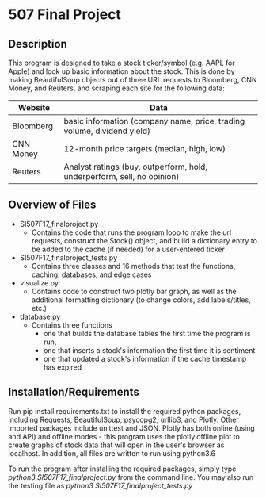 # 507 Final Project

## Description

This program is designed to take a stock ticker/symbol (e.g. AAPL for Apple)
and look up basic information about the stock. This is done by making BeautifulSoup
objects out of three URL requests to Bloomberg, CNN Money, and Reuters, and scraping
each site for the following data:

Website    | Data
---------- | -------------
Bloomberg  | basic information (company name, price, trading volume, dividend yield)
CNN Money  | 12-month price targets (median, high, low)
Reuters    | Analyst ratings (buy, outperform, hold, underperform, sell, no opinion)

## Overview of Files

* SI507F17_finalproject.py
  * Contains the code that runs the program loop to make the url requests, construct the Stock() object,
    and build a dictionary entry to be added to the cache (if needed) for a user-entered ticker
* SI507F17_finalproject_tests.py
  * Contains three classes and 16 methods that test the functions, caching, databases, and edge cases
* visualize.py
  * Contains code to construct two plotly bar graph, as well as the additional formatting dictionary
    (to change colors, add labels/titles, etc.)
* database.py
  * Contains three functions
    * one that builds the database tables the first time the program is run,
    * one that inserts a stock's information the first time it is sentiment
    * one that updated a stock's information if the cache timestamp has expired 

## Installation/Requirements

Run pip install requirements.txt to install the required python packages, including
Requests, BeautifulSoup, psycopg2, urllib3, and Plotly. Other imported packages include
unittest and JSON. Plotly has both online (using and API) and offline modes - this program
uses the plotly.offline.plot to create graphs of stock data that will open in the
user's browser as localhost. In addition, all files are written to run using python3.6

To run the program after installing the required packages, simply type *python3 SI507F17_finalproject.py*
from the command line. You may also run the testing file as *python3 SI507F17_finalproject_tests.py*
